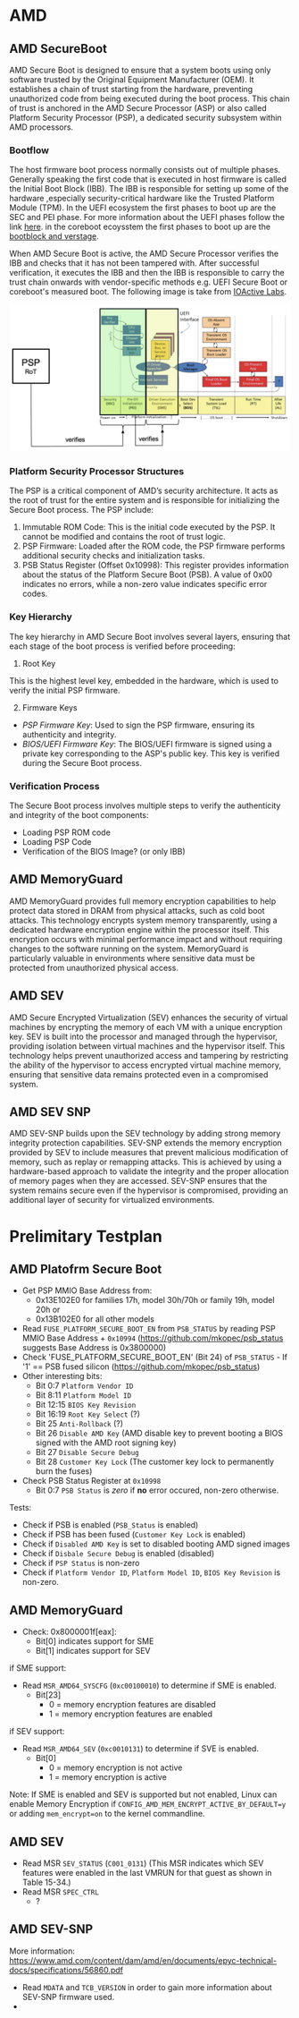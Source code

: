 # AMD

## AMD SecureBoot

AMD Secure Boot is designed to ensure that a system boots using only software trusted by the Original Equipment Manufacturer (OEM). It establishes a chain of trust starting from the hardware, preventing unauthorized code from being executed during the boot process. This chain of trust is anchored in the AMD Secure Processor (ASP) or also called Platform Security Processor (PSP), a dedicated security subsystem within AMD processors.

### Bootflow

The host firmware boot process normally consists out of multiple phases. Generally speaking the first code that is executed in host firmware is called the Initial Boot Block (IBB). The IBB is responsible for setting up some of the hardware ,especially security-critical hardware like the Trusted Platform Module (TPM). In the UEFI ecosystem the first phases to boot up are the SEC and PEI phase. For more information about the UEFI phases follow the link [here](https://github.com/tianocore/tianocore.github.io/wiki/PI-Boot-Flow). in the coreboot ecoysstem the first phases to boot up are the [bootblock and verstage](https://doc.coreboot.org).

When AMD Secure Boot is active, the AMD Secure Processor verifies the IBB and checks that it has not been tampered with. After successful verification, it executes the IBB and then the IBB is responsible to carry the trust chain onwards with vendor-specific methods e.g. UEFI Secure Boot or coreboot's measured boot. The following image is take from [IOActive Labs](https://labs.ioactive.com/2024/02/exploring-amd-platform-secure-boot.html).

![Bootflow on AMD System with Secure Boot enabled](./images/Arch.png)

### Platform Security Processor Structures

The PSP is a critical component of AMD’s security architecture. It acts as the root of trust for the entire system and is responsible for initializing the Secure Boot process. The PSP include:

1. Immutable ROM Code: This is the initial code executed by the PSP. It cannot be modified and contains the root of trust logic.
2. PSP Firmware: Loaded after the ROM code, the PSP firmware performs additional security checks and initialization tasks.
3. PSB Status Register (Offset 0x10998): This register provides information about the status of the Platform Secure Boot (PSB). A value of 0x00 indicates no errors, while a non-zero value indicates specific error codes​.

### Key Hierarchy

The key hierarchy in AMD Secure Boot involves several layers, ensuring that each stage of the boot process is verified before proceeding:

1. Root Key

This is the highest level key, embedded in the hardware, which is used to verify the initial PSP firmware.

2. Firmware Keys

- *PSP Firmware Key*: Used to sign the PSP firmware, ensuring its authenticity and integrity.
- *BIOS/UEFI Firmware Key*: The BIOS/UEFI firmware is signed using a private key corresponding to the ASP's public key. This key is verified during the Secure Boot process.

### Verification Process

The Secure Boot process involves multiple steps to verify the authenticity and integrity of the boot components:

- Loading PSP ROM code
- Loading PSP Code
- Verification of the BIOS Image? (or only IBB)

## AMD MemoryGuard

AMD MemoryGuard provides full memory encryption capabilities to help protect data stored in DRAM from physical attacks, such as cold boot attacks. This technology encrypts system memory transparently, using a dedicated hardware encryption engine within the processor itself. This encryption occurs with minimal performance impact and without requiring changes to the software running on the system. MemoryGuard is particularly valuable in environments where sensitive data must be protected from unauthorized physical access.

## AMD SEV

AMD Secure Encrypted Virtualization (SEV) enhances the security of virtual machines by encrypting the memory of each VM with a unique encryption key. SEV is built into the processor and managed through the hypervisor, providing isolation between virtual machines and the hypervisor itself. This technology helps prevent unauthorized access and tampering by restricting the ability of the hypervisor to access encrypted virtual machine memory, ensuring that sensitive data remains protected even in a compromised system.

## AMD SEV SNP

AMD SEV-SNP builds upon the SEV technology by adding strong memory integrity protection capabilities. SEV-SNP extends the memory encryption provided by SEV to include measures that prevent malicious modification of memory, such as replay or remapping attacks. This is achieved by using a hardware-based approach to validate the integrity and the proper allocation of memory pages when they are accessed. SEV-SNP ensures that the system remains secure even if the hypervisor is compromised, providing an additional layer of security for virtualized environments.


# Prelimitary Testplan

## AMD Platofrm Secure Boot

- Get PSP MMIO Base Address from:
    - 0x13E102E0 for families 17h, model 30h/70h or family 19h, model 20h or
    - 0x13B102E0 for all other models
- Read `FUSE_PLATFORM_SECURE_BOOT_EN` from `PSB_STATUS` by reading PSP MMIO Base Address + `0x10994` (https://github.com/mkopec/psb_status suggests Base Address is 0x3800000)
- Check 'FUSE_PLATFORM_SECURE_BOOT_EN' (Bit 24) of `PSB_STATUS` - If '1' == PSB fused silicon (https://github.com/mkopec/psb_status)
- Other interesting bits:
    - Bit 0:7 `Platform Vendor ID`
    - Bit 8:11 `Platform Model ID`
    - Bit 12:15 `BIOS Key Revision`
    - Bit 16:19 `Root Key Select` (?)
    - Bit 25 `Anti-Rollback` (?)
    - Bit 26 `Disable AMD Key` (AMD disable key to prevent booting a BIOS signed with the AMD root signing key)
    - Bit 27 `Disable Secure Debug`
    - Bit 28 `Customer Key Lock` (The customer key lock to permanently burn the fuses)
- Check PSB Status Register at `0x10998`
    - Bit 0:7 `PSB Status` is _zero_ if **no** error occured, non-zero otherwise.

Tests:
- Check if PSB is enabled (`PSB_Status` is enabled)
- Check if PSB has been fused (`Customer Key Lock` is enabled)
- Check if `Disabled AMD Key` is set to disabled booting AMD signed images
- Check if `Disbale Secure Debug` is enabled (disabled)
- Check if `PSP Status` is non-zero
- Check if `Platform Vendor ID`, `Platform Model ID`, `BIOS Key Revision` is non-zero.

## AMD MemoryGuard

- Check: 0x8000001f[eax]:
    - Bit[0] indicates support for SME
    - Bit[1] indicates support for SEV

if SME support:
- Read `MSR_AMD64_SYSCFG` (`0xc00100010`) to determine if SME is enabled.
    - Bit[23]
        - 0 = memory encryption features are disabled
        - 1 = memory encryption features are enabled

if SEV support:
- Read `MSR_AMD64_SEV` (`0xc0010131`) to determine if SVE is enabled.
    - Bit[0]
        - 0 = memory encryption is not active
        - 1 = memory encryption is active

Note: If SME is enabled and SEV is supported but not enabled, Linux can enable Memory
Encryption if `CONFIG_AMD_MEM_ENCRYPT_ACTIVE_BY_DEFAULT=y` or adding `mem_encrypt=on`
to the kernel commandline.

## AMD SEV

- Read MSR `SEV_STATUS` (`C001_0131`) (This MSR indicates which SEV features were
enabled in the last VMRUN for that guest as shown in Table 15-34.)
- Read MSR `SPEC_CTRL`
    - ?

## AMD SEV-SNP

More information: https://www.amd.com/content/dam/amd/en/documents/epyc-technical-docs/specifications/56860.pdf

- Read `MDATA` and `TCB_VERSION` in order to gain more information about SEV-SNP firmware used.
- 
